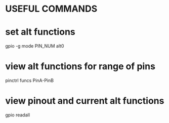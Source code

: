 # USEFUL COMMANDS #

# set alt functions
gpio -g mode PIN_NUM alt0

# view alt functions for range of pins
pinctrl funcs PinA-PinB

# view pinout and current alt functions
gpio readall